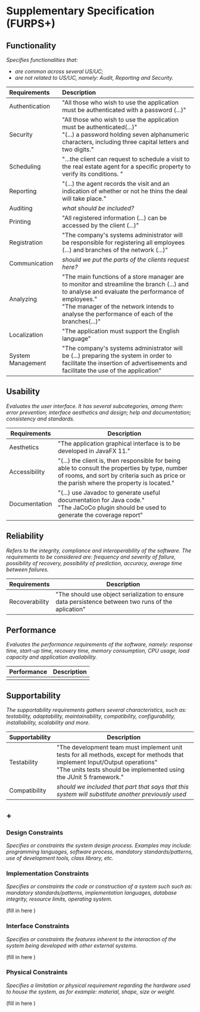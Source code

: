 # Supplementary Specification (FURPS+)

## Functionality

_Specifies functionalities that:_

- _are common across several US/UC;_
- _are not related to US/UC, namely: Audit, Reporting and Security._

| **Requirements** 	 | **Description**                                                                                                                                                                                                                                  |                                       
|:-------------------|:-------------------------------------------------------------------------------------------------------------------------------------------------------------------------------------------------------------------------------------------------|
| Authentication     | "All those who wish to use the application must be authenticated with a password (...)"                                                                                                                                                          |
| Security           | "All those who wish to use the application must be authenticated(...)" <br> "(...) a password holding seven alphanumeric characters, including three capital letters and two digits."                                                            |
| Scheduling         | "...the client can request to schedule a visit to the real estate agent for a specific property to verify its conditions. "                                                                                                                      |
| Reporting          | "(...) the agent records the visit and an indication of whether or not he thins the deal will take place."                                                                                                                                       |
| Auditing           | _what should be included?_                                                                                                                                                                                                                       |
| Printing           | "All registered information (...) can be accessed by the client (...)"                                                                                                                                                                           |
| Registration       | "The company's systems administrator will be responsible for registering all employees (...) and branches of the network (...)"                                                                                                                  |
| Communication      | _should we put the parts of the clients request here?_                                                                                                                                                                                           |
| Analyzing          | "The main functions of a store manager are to monitor and streamline the branch (...) and to analyse and evaluate the performance of employees."<br>"The manager of the network intends to analyse the performance of each of the branches(...)" |
| Localization       | "The application must support the English language"                                                                                                                                                                                              |
| System Management  | "The company's systems administrator will be (...) preparing the system in order to facilitate the insertion of advertisements and facilitate the use of the application"                                                                        |

## Usability

_Evaluates the user interface. It has several subcategories,
among them: error prevention; interface aesthetics and design; help and
documentation; consistency and standards._

| **Requirements** | **Description**                                                                                                                                                                            |
|------------------|--------------------------------------------------------------------------------------------------------------------------------------------------------------------------------------------|
| Aesthetics       | "The application graphical interface is to be developed in JavaFX 11."                                                                                                                     |
| Accessibility    | "(...) the client is, then responsible for being able to consult the properties by type, number of rooms, and sort by criteria such as price or the parish where the property is located." |
| Documentation    | "(...) use Javadoc to generate useful documentation for Java code."<br>"The JaCoCo plugin should be used to generate the coverage report"                                                  |

## Reliability

_Refers to the integrity, compliance and interoperability of the software. The requirements to be considered are:
frequency and severity of failure, possibility of recovery, possibility of prediction, accuracy, average time between
failures._

| **Requirements** | **Description**                                                                                     |
|------------------|-----------------------------------------------------------------------------------------------------|
| Recoverability   | "The should use object serialization to ensure data persistence between two runs of the aplication" |

## Performance

_Evaluates the performance requirements of the software, namely: response time, start-up time, recovery time, memory
consumption, CPU usage, load capacity and application availability._

| **Performance** | **Description** |
|-----------------|-----------------|
|                 |                 |

## Supportability

_The supportability requirements gathers several characteristics, such as:
testability, adaptability, maintainability, compatibility,
configurability, installability, scalability and more._

| **Supportability** | **Description**                                                                                                                                                                                     |
|--------------------|-----------------------------------------------------------------------------------------------------------------------------------------------------------------------------------------------------|
| Testability        | "The development team must implement unit tests for all methods, except for methods that implement Input/Output operations"<br>"The units tests should be implemented using the JUnit 5 framework." |
| Compatibility      | _should we included that part that says that this system will substitute another previously used_                                                                                                   |

## +

### Design Constraints

_Specifies or constraints the system design process. Examples may include: programming languages, software process,
mandatory standards/patterns, use of development tools, class library, etc._



### Implementation Constraints

_Specifies or constraints the code or construction of a system such
such as: mandatory standards/patterns, implementation languages,
database integrity, resource limits, operating system._

(fill in here )

### Interface Constraints

_Specifies or constraints the features inherent to the interaction of the
system being developed with other external systems._

(fill in here )

### Physical Constraints

_Specifies a limitation or physical requirement regarding the hardware used to house the system, as for example:
material, shape, size or weight._

(fill in here )